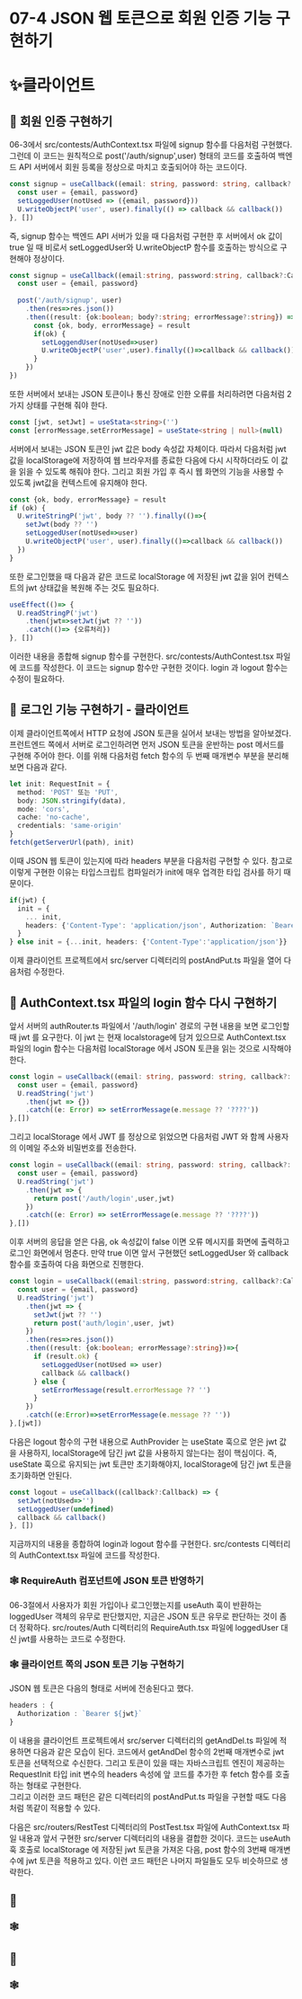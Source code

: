 # 07-4 JSON 웹 토큰으로 회원 인증 기능 구현하기 
# ✨클라이언트

## 🎈 회원 인증 구현하기
06-3에서 src/contests/AuthContext.tsx 파일에 signup 함수를 다음처럼 구현했다. 그런데 이 코드는 원칙적으로 post('/auth/signup',user)
형태의 코드를 호출하여 백엔드 API 서버에서 회원 등록을 정상으로 마치고 호출되어야 하는 코드이다.
```typescript
const signup = useCallback((email: string, password: string, callback?: Callback) => {
  const user = {email, password}
  setLoggedUser(notUsed => ({email, password}))
  U.writeObjectP('user', user).finally(() => callback && callback())
}, [])
```
즉, signup 함수는 백엔드 API 서버가 있을 때 다음처럼 구현한 후 서버에서 ok 값이 true 일 때 비로서 setLoggedUser와 U.writeObjectP 함수를
호출하는 방식으로 구현해야 정상이다.

```typescript
const signup = useCallback((email:string, password:string, callback?:Callback) => {
  const user = {email, password}
  
  post('/auth/signup', user)
    .then(res=>res.json())
    .then((result: {ok:boolean; body?:string; errorMessage?:string}) => {
      const {ok, body, errorMessage} = result
      if(ok) {
        setLoggendUser(notUsed=>user)
        U.writeObjectP('user',user).finally(()=>callback && callback()) 
      }
    })
})
```
또한 서버에서 보내는 JSON 토큰이나 통신 장애로 인한 오류를 처리하려면 다음처럼 2가지 상태를 구현해 줘야 한다.
```typescript
const [jwt, setJwt] = useStata<string>('')
const [errorMessage,setErrorMessage] = useState<string | null>(null)
```
서버에서 보내는 JSON 토큰인 jwt 값은 body 속성값 자체이다. 따라서 다음처럼 jwt 값을 localStorage에 저장하여 웹 브라우저를 종료한 다음에
다시 시작하더라도 이 값을 읽을 수 있도록 해줘야 한다. 그리고 회원 가입 후 즉시 웹 화면의 기능을 사용할 수 있도록 jwt값을 컨텍스트에 유지해야 한다.

```typescript
const {ok, body, errorMessage} = result
if (ok) {
  U.writeStringP('jwt', body ?? '').finally(()=>{
    setJwt(body ?? '')
    setLoggedUser(notUsed=>user)
    U.writeObjectP('user', user).finally(()=>callback && callback())
  })
}
```
또한 로그인했을 때 다음과 같은 코드로 localStorage 에 저장된 jwt 값을 읽어 컨텍스트의 jwt 상태값을 복원해 주는 것도 필요하다.
```typescript
useEffect(()=> {
  U.readStringP('jwt')
    .then(jwt=>setJwt(jwt ?? ''))
    .catch(()=> {오류처리})
}, [])
```
이러한 내용을 종합해 signup 함수를 구현한다. src/contests/AuthContest.tsx 파일에 코드를 작성한다. 이 코드는 signup 함수만 구현한 것이다.
login 과 logout 함수는 수정이 필요하다.

## 🎈 로그인 기능 구현하기 - 클라이언트
이제 클라이언트쪽에서 HTTP 요청에 JSON 토큰을 실어서 보내는 방법을 알아보겠다. 프런트엔드 쪽에서 서버로 로그인하려면 먼저 JSON 토큰을
운반하는 post 메서드를 구현해 주어야 한다. 이를 위해 다음처럼 fetch 함수의 두 번째 매개변수 부분을 분리해 보면 다음과 같다.
```typescript
let init: RequestInit = {
  method: 'POST' 또는 'PUT',
  body: JSON.stringify(data),
  mode: 'cors',
  cache: 'no-cache',
  credentials: 'same-origin'
}
fetch(getServerUrl(path), init)
```
이때 JSON 웹 토큰이 있는지에 따라 headers 부분을 다음처럼 구현할 수 있다. 참고로 이렇게 구현한 이유는 타입스크립트 컴파일러가 init에
매우 업격한 타입 검사를 하기 때문이다.
```typescript
if(jwt) {
  init = {
    ... init,
    headers: {'Content-Type': 'application/json', Authorization: `Bearer ${jwt}`}
  }
} else init = {...init, headers: {'Content-Type':'application/json'}}
```
이제 클라이언트 프로젝트에서 src/server 디렉터리의 postAndPut.ts 파일을 열어 다음처럼 수정한다.

## 🎈 AuthContext.tsx 파일의 login 함수 다시 구현하기
앞서 서버의 authRouter.ts 파일에서 '/auth/login' 경로의 구현 내용을 보면 로그인할 때 jwt 를 요구한다. 이 jwt 는 현재 localstorage에
담겨 있으므로 AuthContext.tsx 파일의 login 함수는 다음처럼 localStorage 에서 JSON 토큰을 읽는 것으로 시작해야 한다.

```typescript
const login = useCallback((email: string, password: string, callback?: Callback) => {
  const user = {email, password}
  U.readString('jwt')
    .then(jwt => {})
    .catch((e: Error) => setErrorMessage(e.message ?? '????'))
},[])
```
그리고 localStorage 에서 JWT 를 정상으로 읽었으면 다음처럼 JWT 와 함께 사용자의 이메일 주소와 비밀번호를 전송한다.

```typescript
const login = useCallback((email: string, password: string, callback?: Callback) => {
  const user = {email, password}
  U.readString('jwt')
    .then(jwt => {
      return post('/auth/login',user,jwt)
    })
    .catch((e: Error) => setErrorMessage(e.message ?? '????'))
},[])
```
이후 서버의 응답을 얻은 다음, ok 속성값이 false 이면 오류 메시지를 화면에 출력하고 로그인 화면에서 멈춘다. 만약 true 이면 앞서
구현했던 setLoggedUser 와 callback 함수를 호출하여 다음 화면으로 진행한다.
```typescript
const login = useCallback((email:string, password:string, callback?:Callback) => {
  const user = {email, password}
  U.readString('jwt')
    .then(jwt => {
      setJwt(jwt ?? '')
      return post('auth/login',user, jwt)
    })
    .then(res=>res.json())
    .then((result: {ok:boolean; errorMessage?:string})=>{
      if (result.ok) {
        setLoggedUser(notUsed => user)
        callback && callback()
      } else {
        setErrorMessage(result.errorMessage ?? '')
      }
    })
    .catch((e:Error)=>setErrorMessage(e.message ?? ''))
},[jwt])
```
다음은 logout 함수의 구현 내용으로 AuthProvider 는 useState 훅으로 얻은 jwt 값을 사용하지, localStorage에 담긴 jwt 값을 
사용하지 않는다는 점이 핵심이다. 즉, useState 훅으로 유지되는 jwt 토큰만 초기화해야지, localStorage에 담긴 jwt 토큰을 
초기화하면 안된다.
```typescript
const logout = useCallback((callback?:Callback) => {
  setJwt(notUsed=>'')
  setLoggedUser(undefined)
  callback && callback()
}, [])
```
지금까지의 내용을 종합하여 login과 logout 함수를 구현한다. src/contests 디렉터리의 AuthContext.tsx 파일에 코드를 작성한다.

### 🕸️ RequireAuth 컴포넌트에 JSON 토큰 반영하기
06-3절에서 사용자가 회원 가입이나 로그인했는지를 useAuth 훅이 반환하는 loggedUser 객체의 유무로 판단했지만, 지금은 JSON 토큰
유무로 판단하는 것이 좀 더 정확하다.
src/routes/Auth 디렉터리의 RequireAuth.tsx 파일에 loggedUser 대신 jwt를 사용하는 코드로 수정한다.

### 🕸️ 클라이언트 쪽의 JSON 토큰 기능 구현하기
JSON 웹 토큰은 다음의 형태로 서버에 전송된다고 했다.
```typescript
headers : {
  Authorization : `Bearer ${jwt}`
}
```
이 내용을 클라이언트 프로젝트에서 src/server 디렉터리의 getAndDel.ts 파일에 적용하면 다음과 같은 모습이 된다. 코드에서 getAndDel
함수의 2번째 매개변수로 jwt 토큰을 선택적으로 수신한다. 그리고 토큰이 있을 때는 자바스크립트 엔진이 제공하는 RequestInit 타입
init 변수의 headers 속성에 앞 코드를 추가한 후 fetch 함수를 호출하는 형태로 구현한다.  
그리고 이러한 코드 패턴은 같은 디렉터리의 postAndPut.ts 파일을 구현할 때도 다음처럼 똑같이 적용할 수 있다.  
  
다음은 src/routers/RestTest 디렉터리의 PostTest.tsx 파일에 AuthContext.tsx 파일 내용과 앞서
구현한 src/server 디렉터리의 내용을 결합한 것이다. 코드는 useAuth 훅 호출로 localStorage 에 저장된 
jwt 토큰을 가져온 다음, post 함수의 3번째 매개변수에 jwt 토큰을 적용하고 있다. 이런 코드 패턴은 나머지 파일들도
모두 비슷하므로 생략한다.





## 🎈
### 🕸️








































## 🎈
### 🕸️










